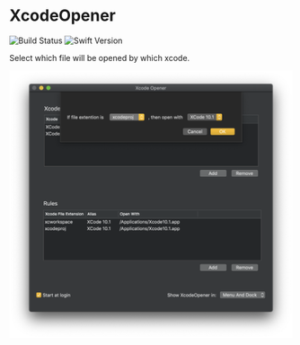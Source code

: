 # XcodeOpener

![Build Status](https://travis-ci.com/hechen/XcodeOpener.svg?token=Aw3UYkgL7wqnoAxxGJbb&branch=master)  ![Swift Version](https://img.shields.io/badge/Swift-4.2-F16D39.svg?style=flat)

Select which file will be opened by which xcode.

![Main Interface](.assets/Main.png)
